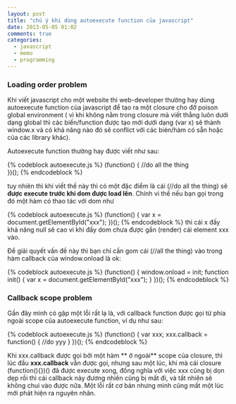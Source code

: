 ```yaml
---
layout: post
title: "chú ý khi dùng autoexecute function của javascript"
date: 2013-05-05 01:02
comments: true
categories: 
  - javascript
  - memo
  - programming
---
```

### Loading order problem
Khi viết javascript cho một website thì web-developer thường hay dùng autoexecute function của javascript để tạo ra một closure cho đỡ poison global environment ( vì khi không nằm trong closure mà viết thẳng luôn dưới dạng global thì các biến/function được tạo mới dưới dạng (var x) sẽ thành window.x và có khả năng nào đó sẽ conflict với các bién/hàm có sẵn hoặc của các library khác).

Autoexecute function thường hay được viết như sau:

{% codeblock autoexecute.js %}
(function() {
  //do all the thing  
})();
{% endcodeblock %}

tuy nhiên thì khi viết thế này thì có một đặc điểm là cái (//do all the thing) sẽ **được execute trước khi dom được load lên**.
Chính vì thế nếu bạn gọi trong đó một hàm có thao tác với dom như

{% codeblock autoexecute.js %}
(function() {
  var x = document.getElementById("xxx");
})();
{% endcodeblock %}
thì cái x đấy khả năng null sẽ cao vì khi đấy dom chưa được gắn (render) cái element xxx vào.

Để giải quyết vấn đề này thì bạn chỉ cần gom cái (//all the thing) vào trong hàm callback của window.onload là ok:

{% codeblock autoexecute.js %}
(function() {
  window.onload = init;
  function init() {
    var x = document.getElementById("xxx");
  }
})();
{% endcodeblock %}

### Callback scope problem
Gần đây mình có gặp một lỗi rất lạ là, với callback function được gọi từ phía ngoài scope của autoexecute function, ví dụ như sau:

{% codeblock autoexecute.js %}
(function() {
  var xxx;
  xxx.callback = function() {
    //do yyy
  }
})();
{% endcodeblock %}

Khi xxx.callback được gọi bởi một hàm ** ở ngoài** scope của closure, thì lúc đầu **xxx.callback** vẫn được gọi, nhưng sau một lúc, 
khi mà cái closure (function(){})() đã được execute xong, đồng nghĩa với việc xxx cũng bị dọn dẹp rồi thì cái callback này đương
nhiên cũng bị mất đi, và tất nhiên sẽ không chui vào được nữa. Một lỗi rất cơ bản nhưng mình cũng mất một lúc mới phát hiện ra nguyên
nhân.
